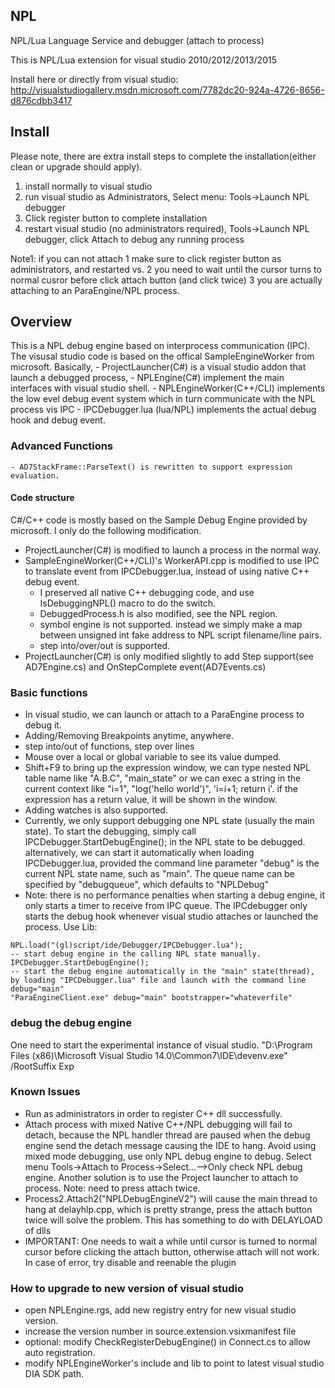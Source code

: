 ## NPL

NPL/Lua Language Service and debugger (attach to process)

This is NPL/Lua extension for visual studio 2010/2012/2013/2015

Install here or directly from visual studio:
http://visualstudiogallery.msdn.microsoft.com/7782dc20-924a-4726-8656-d876cdbb3417

## Install
Please note, there are extra install steps to complete the installation(either clean or upgrade should apply).

1. install normally to visual studio
2. run visual studio as Administrators, Select menu: Tools->Launch NPL debugger
3. Click register button to complete installation
4. restart visual studio (no administrators required), Tools->Launch NPL debugger,  click Attach to debug any running process

Note1: if you can not attach
1 make sure to click register button as administrators, and restarted vs.
2 you need to wait until the cursor turns to normal cusror before click attach button (and click twice)
3 you are actually attaching to an ParaEngine/NPL process. 

##  Overview 
This is a NPL debug engine based on interprocess communication (IPC). 
The visusal studio code is based on the offical SampleEngineWorker from microsoft. Basically, 
	- ProjectLauncher(C#) is a visual studio addon that launch a debugged process, 
	- NPLEngine(C#) implement the main interfaces with visual studio shell.
	- NPLEngineWorker(C++/CLI) implements the low evel debug event system which in turn communicate with the NPL process vis IPC
	- IPCDebugger.lua (lua/NPL) implements the actual debug hook and debug event. 

### Advanced Functions
	- AD7StackFrame::ParseText() is rewritten to support expression evaluation. 

#### Code structure
C#/C++ code is mostly based on the Sample Debug Engine provided by microsoft. I only do the following modification. 
- ProjectLauncher(C#) is modified to launch a process in the normal way. 
- SampleEngineWorker(C++/CLI)'s WorkerAPI.cpp is modified to use IPC to translate event from IPCDebugger.lua, instead of using native C++ debug event. 
	- I preserved all native C++ debugging code, and use IsDebuggingNPL() macro to do the switch. 
	- DebuggedProcess.h is also modified, see the NPL region. 
	- symbol engine is not supported. instead we simply make a map between unsigned int fake address to NPL script filename/line pairs. 
	- step into/over/out is supported. 
- ProjectLauncher(C#) is only modified slightly to add Step support(see AD7Engine.cs) and OnStepComplete event(AD7Events.cs)

### Basic functions
- In visual studio, we can launch or attach to a ParaEngine process to debug it. 
- Adding/Removing Breakpoints anytime, anywhere.
- step into/out of functions, step over lines
- Mouse over a local or global variable to see its value dumped. 
- Shift+F9 to bring up the expression window, we can type nested NPL table name like "A.B.C", "main_state" or we can exec a string in the current context like
	"i=1", "log('hello world')", 'i=i+1; return i'. if the expression has a return value, it will be shown in the window. 
- Adding watches is also supported. 
- Currently, we only support debugging one NPL state (usually the main state). To start the debugging, simply call IPCDebugger.StartDebugEngine(); in the NPL state to be debugged. 
	alternatively, we can start it automatically when loading IPCDebugger.lua, provided the command line parameter "debug" is the current NPL state name, such as "main". The queue name can be specified by "debugqueue", which defaults to "NPLDebug"
- Note: there is no performance penalties when starting a debug engine, it only starts a timer to receive from IPC queue. The IPCdebugger only starts the debug hook whenever visual studio attaches or launched the process. 
Use Lib:
```
NPL.load("(gl)script/ide/Debugger/IPCDebugger.lua");
-- start debug engine in the calling NPL state manually.
IPCDebugger.StartDebugEngine();
-- start the debug engine automatically in the "main" state(thread), by loading "IPCDebugger.lua" file and launch with the command line debug="main"
"ParaEngineClient.exe" debug="main" bootstrapper="whateverfile"
```

### debug the debug engine
One need to start the experimental instance of visual studio. 
"D:\Program Files (x86)\Microsoft Visual Studio 14.0\Common7\IDE\devenv.exe" /RootSuffix Exp

### Known Issues
   - Run as administrators in order to register C++ dll successfully. 
   - Attach process with mixed Native C++/NPL debugging will fail to detach, because the NPL handler thread are paused when the debug engine send the detach message causing the IDE to hang. 
	Avoid using mixed mode debugging, use only NPL debug engine to debug. Select menu Tools->Attach to Process->Select...-->Only check NPL debug engine. 
	Another solution is to use the Project launcher to attach to process. Note: need to press attach twice. 
   - Process2.Attach2("NPLDebugEngineV2") will cause the main thread to hang at delayhlp.cpp, which is pretty strange, press the attach button twice will solve the problem.  This has something to do with DELAYLOAD of dlls
   - IMPORTANT: One needs to wait a while until cursor is turned to normal cursor before clicking the attach button, otherwise attach will not work.  In case of error, try disable and reenable the plugin

### How to upgrade to new version of visual studio
   - open NPLEngine.rgs, add new registry entry for new visual studio version. 
   - increase the version number in source.extension.vsixmanifest file
   - optional: modify CheckRegisterDebugEngine() in Connect.cs to allow auto registration.
   - modify NPLEngineWorker's include and lib to point to latest visual studio DIA SDK path. 